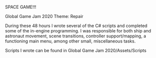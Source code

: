 SPACE GAME!!! 

Global Game Jam 2020
Theme: Repair

During these 48 hours I wrote several of the C# scripts and completed some of the in-engine programming. I was responsible for both ship and astronaut movement, scene transitions, controller support/mapping, a functioning main menu, among other small, miscellaneous tasks.

Scripts I wrote can be found in Global Game Jam 2020/Assets/Scripts
